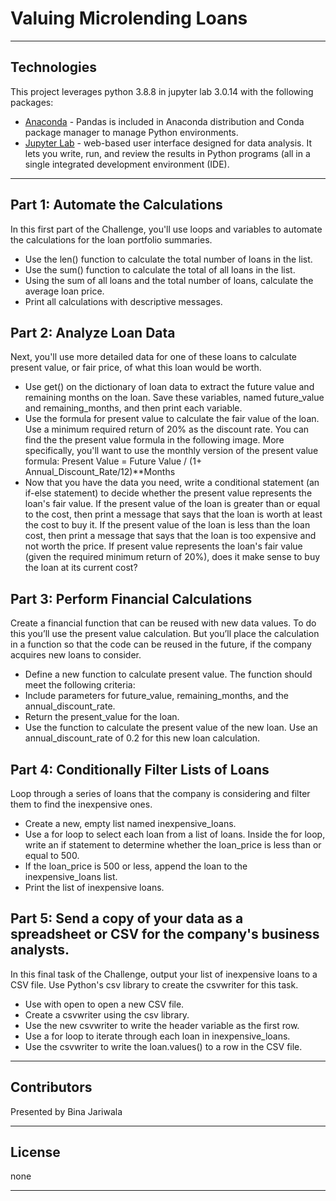 # Valuing Microlending Loans

---
## Technologies
This project leverages python 3.8.8 in jupyter lab 3.0.14 with the following packages:
- [Anaconda](https://www.anaconda.com/products/individual) - Pandas is included in Anaconda distribution and Conda package manager to manage Python environments.
- [Jupyter Lab](https://jupyter.org/) - web-based user interface designed for data analysis. It lets you write, run, and review the results in Python programs (all in a single integrated development environment (IDE).
---

## Part 1: Automate the Calculations
In this first part of the Challenge, you'll use loops and variables to automate the calculations for the loan portfolio summaries.

- Use the len() function to calculate the total number of loans in the list.
- Use the sum() function to calculate the total of all loans in the list.
- Using the sum of all loans and the total number of loans, calculate the average loan price.
- Print all calculations with descriptive messages.

## Part 2: Analyze Loan Data
Next, you'll use more detailed data for one of these loans to calculate present value, or fair price, of what this loan would be worth.

- Use get() on the dictionary of loan data to extract the future value and remaining months on the loan. Save these variables, named future_value and remaining_months, and then print each variable.
- Use the formula for present value to calculate the fair value of the loan. Use a minimum required return of 20% as the discount rate. You can find the the present value formula in the following image. More specifically, you'll want to use the monthly version of the present value formula:
Present Value = Future Value / (1+ Annual_Discount_Rate/12)**Months
- Now that you have the data you need, write a conditional statement (an if-else statement) to decide whether the present value represents the loan's fair value. If the present value of the loan is greater than or equal to the cost, then print a message that says that the loan is worth at least the cost to buy it. If the present value of the loan is less than the loan cost, then print a message that says that the loan is too expensive and not worth the price. If present value represents the loan's fair value (given the required minimum return of 20%), does it make sense to buy the loan at its current cost?

## Part 3: Perform Financial Calculations
Create a financial function that can be reused with new data values. To do this you’ll use the present value calculation. But you’ll place the calculation in a function so that the code can be reused in the future, if the company acquires new loans to consider.

- Define a new function to calculate present value. The function should meet the following criteria:
- Include parameters for future_value, remaining_months, and the annual_discount_rate.
- Return the present_value for the loan.
- Use the function to calculate the present value of the new loan. Use an annual_discount_rate of 0.2 for this new loan calculation.

## Part 4: Conditionally Filter Lists of Loans
 Loop through a series of loans that the company is considering and filter them to find the inexpensive ones.
 
 - Create a new, empty list named inexpensive_loans.
- Use a for loop to select each loan from a list of loans. Inside the for loop, write an if statement to determine whether the loan_price is less than or equal to 500.
- If the loan_price is 500 or less, append the loan to the inexpensive_loans list.
- Print the list of inexpensive loans.

## Part 5: Send a copy of your data as a spreadsheet or CSV for the company's business analysts.
In this final task of the Challenge, output your list of inexpensive loans to a CSV file. Use Python's csv library to create the csvwriter for this task.

- Use with open to open a new CSV file.
- Create a csvwriter using the csv library.
- Use the new csvwriter to write the header variable as the first row.
- Use a for loop to iterate through each loan in inexpensive_loans.
- Use the csvwriter to write the loan.values() to a row in the CSV file.

---
## Contributors
Presented by Bina Jariwala 

---
## License
none

---
